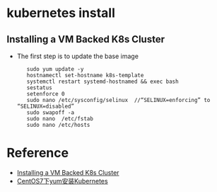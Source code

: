 # kubernetes install


## Installing a VM Backed K8s Cluster

   - The first step is to update the base image
   
     ``` template
		sudo yum update -y
		hostnamectl set-hostname k8s-template
		systemctl restart systemd-hostnamed && exec bash
		sestatus
		setenforce 0
		sudo nano /etc/sysconfig/selinux  //“SELINUX=enforcing” to “SELINUX=disabled” 
        sudo swapoff -a	
		sudo nano  /etc/fstab
		sudo nano /etc/hosts
	 ```
   
   
   
   
   
   
   
# Reference

  - [Installing a VM Backed K8s Cluster](http://vrelevant.net/installing-a-vm-backed-k8s-cluster-with-kubeadm/)
  - [CentOS7下yum安装Kubernetes](https://blog.csdn.net/lic95/article/details/55015284)